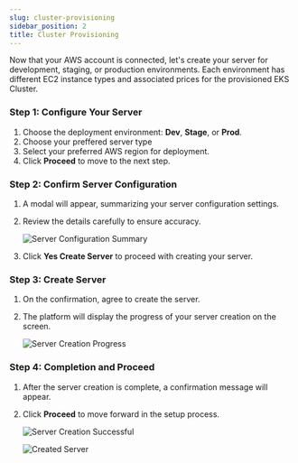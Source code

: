 ```yaml
---
slug: cluster-provisioning
sidebar_position: 2
title: Cluster Provisioning
---
```


Now that your AWS account is connected, let's create your server for development, staging, or production environments. Each environment has different EC2 instance types and associated prices for the provisioned EKS Cluster.

### Step 1: Configure Your Server

1. Choose the deployment environment: **Dev**, **Stage**, or **Prod**.
2. Choose your preffered server type
3. Select your preferred AWS region for deployment.
4. Click **Proceed** to move to the next step.

### Step 2: Confirm Server Configuration

1. A modal will appear, summarizing your server configuration settings.
2. Review the details carefully to ensure accuracy.

   ![Server Configuration Summary](https://pub-30c11acc143348fcae20835653c5514d.r2.dev//12/15/stup_create_server_summ_fa0308d91f.png)

3. Click **Yes Create Server** to proceed with creating your server.

### Step 3: Create Server

1. On the confirmation, agree to create the server.
2. The platform will display the progress of your server creation on the screen.

   ![Server Creation Progress](https://pub-30c11acc143348fcae20835653c5514d.r2.dev//12/15/stup_server_creation_progress_7e0fbbc33f.png)

### Step 4: Completion and Proceed

1. After the server creation is complete, a confirmation message will appear.
2. Click **Proceed** to move forward in the setup process.

    ![Server Creation Successful](https://pub-30c11acc143348fcae20835653c5514d.r2.dev//12/15/stup_server_created_3e863a22cd.png)

    ![Created Server](https://pub-30c11acc143348fcae20835653c5514d.r2.dev//12/15/stup_cluster_created_828db88fcc.png)